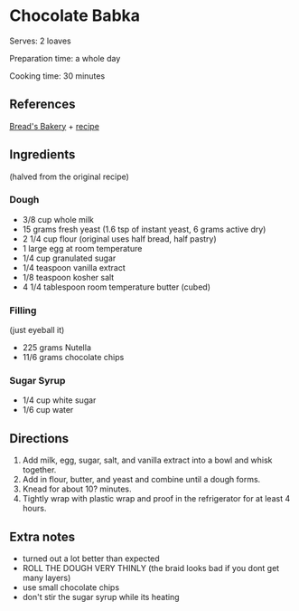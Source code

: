# Chocolate Babka

Serves: 2 loaves

Preparation time:
a whole day

Cooking time:
30 minutes

## References

[Bread's Bakery](https://www.youtube.com/watch?v=HmqHq2Nn7Hs) + [recipe](https://www.vice.com/en_us/article/bjw37d/perfect-chocolate-babka-recipe)

## Ingredients

(halved from the original recipe)

### Dough
- 3/8 cup whole milk
- 15 grams fresh yeast (1.6 tsp of instant yeast, 6 grams active dry)
- 2 1/4 cup flour (original uses half bread, half pastry)
- 1 large egg at room temperature
- 1/4 cup granulated sugar
- 1/4 teaspoon vanilla extract
- 1/8 teaspoon kosher salt
- 4 1/4 tablespoon room temperature butter (cubed)

### Filling
(just eyeball it)
- 225 grams Nutella
- 11/6 grams chocolate chips

### Sugar Syrup
- 1/4 cup white sugar
- 1/6 cup water

## Directions

1. Add milk, egg, sugar, salt, and vanilla extract into a bowl and whisk together.
2. Add in flour, butter, and yeast and combine until a dough forms.
3. Knead for about 10? minutes.
4. Tightly wrap with plastic wrap and proof in the refrigerator for at least 4 hours.

## Extra notes
- turned out a lot better than expected
- ROLL THE DOUGH VERY THINLY (the braid looks bad if you dont get many layers)
- use small chocolate chips
- don't stir the sugar syrup while its heating
